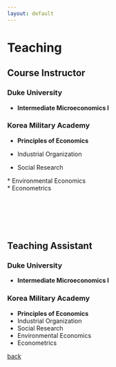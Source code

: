 ```yaml
---
layout: default
---
```


# Teaching

## Course Instructor

### Duke University

* **Intermediate Microeconomics I**


### Korea Military Academy

* **Principles of Economics**

* Industrial Organization

* Social Research

<p style="margin-bottom:3cm;">
* Environmental Economics


<br>
* Econometrics

## Teaching Assistant

### Duke University

* **Intermediate Microeconomics I**


### Korea Military Academy

* **Principles of Economics**
* Industrial Organization
* Social Research
* Environmental Economics
* Econometrics

[back](./)
